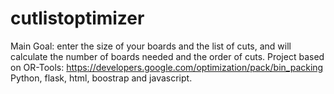# cutlistoptimizer

Main Goal: enter the size of your boards and the list of cuts, and will calculate the number of boards needed and the order of cuts.
Project based on OR-Tools:
https://developers.google.com/optimization/pack/bin_packing
Python, flask, html, boostrap and javascript.
